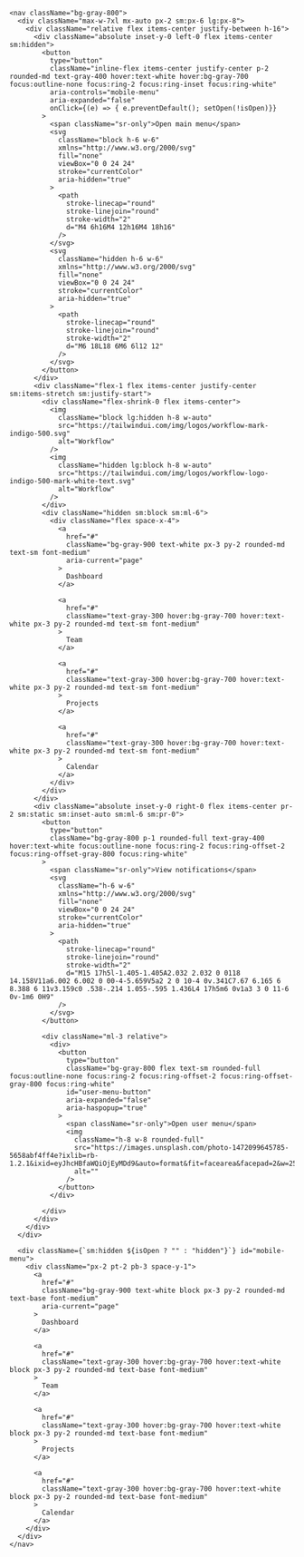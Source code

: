     <nav className="bg-gray-800">
      <div className="max-w-7xl mx-auto px-2 sm:px-6 lg:px-8">
        <div className="relative flex items-center justify-between h-16">
          <div className="absolute inset-y-0 left-0 flex items-center sm:hidden">
            <button
              type="button"
              className="inline-flex items-center justify-center p-2 rounded-md text-gray-400 hover:text-white hover:bg-gray-700 focus:outline-none focus:ring-2 focus:ring-inset focus:ring-white"
              aria-controls="mobile-menu"
              aria-expanded="false"
              onClick={(e) => { e.preventDefault(); setOpen(!isOpen)}}
            >
              <span className="sr-only">Open main menu</span>
              <svg
                className="block h-6 w-6"
                xmlns="http://www.w3.org/2000/svg"
                fill="none"
                viewBox="0 0 24 24"
                stroke="currentColor"
                aria-hidden="true"
              >
                <path
                  stroke-linecap="round"
                  stroke-linejoin="round"
                  stroke-width="2"
                  d="M4 6h16M4 12h16M4 18h16"
                />
              </svg>
              <svg
                className="hidden h-6 w-6"
                xmlns="http://www.w3.org/2000/svg"
                fill="none"
                viewBox="0 0 24 24"
                stroke="currentColor"
                aria-hidden="true"
              >
                <path
                  stroke-linecap="round"
                  stroke-linejoin="round"
                  stroke-width="2"
                  d="M6 18L18 6M6 6l12 12"
                />
              </svg>
            </button>
          </div>
          <div className="flex-1 flex items-center justify-center sm:items-stretch sm:justify-start">
            <div className="flex-shrink-0 flex items-center">
              <img
                className="block lg:hidden h-8 w-auto"
                src="https://tailwindui.com/img/logos/workflow-mark-indigo-500.svg"
                alt="Workflow"
              />
              <img
                className="hidden lg:block h-8 w-auto"
                src="https://tailwindui.com/img/logos/workflow-logo-indigo-500-mark-white-text.svg"
                alt="Workflow"
              />
            </div>
            <div className="hidden sm:block sm:ml-6">
              <div className="flex space-x-4">
                <a
                  href="#"
                  className="bg-gray-900 text-white px-3 py-2 rounded-md text-sm font-medium"
                  aria-current="page"
                >
                  Dashboard
                </a>

                <a
                  href="#"
                  className="text-gray-300 hover:bg-gray-700 hover:text-white px-3 py-2 rounded-md text-sm font-medium"
                >
                  Team
                </a>

                <a
                  href="#"
                  className="text-gray-300 hover:bg-gray-700 hover:text-white px-3 py-2 rounded-md text-sm font-medium"
                >
                  Projects
                </a>

                <a
                  href="#"
                  className="text-gray-300 hover:bg-gray-700 hover:text-white px-3 py-2 rounded-md text-sm font-medium"
                >
                  Calendar
                </a>
              </div>
            </div>
          </div>
          <div className="absolute inset-y-0 right-0 flex items-center pr-2 sm:static sm:inset-auto sm:ml-6 sm:pr-0">
            <button
              type="button"
              className="bg-gray-800 p-1 rounded-full text-gray-400 hover:text-white focus:outline-none focus:ring-2 focus:ring-offset-2 focus:ring-offset-gray-800 focus:ring-white"
            >
              <span className="sr-only">View notifications</span>
              <svg
                className="h-6 w-6"
                xmlns="http://www.w3.org/2000/svg"
                fill="none"
                viewBox="0 0 24 24"
                stroke="currentColor"
                aria-hidden="true"
              >
                <path
                  stroke-linecap="round"
                  stroke-linejoin="round"
                  stroke-width="2"
                  d="M15 17h5l-1.405-1.405A2.032 2.032 0 0118 14.158V11a6.002 6.002 0 00-4-5.659V5a2 2 0 10-4 0v.341C7.67 6.165 6 8.388 6 11v3.159c0 .538-.214 1.055-.595 1.436L4 17h5m6 0v1a3 3 0 11-6 0v-1m6 0H9"
                />
              </svg>
            </button>

            <div className="ml-3 relative">
              <div>
                <button
                  type="button"
                  className="bg-gray-800 flex text-sm rounded-full focus:outline-none focus:ring-2 focus:ring-offset-2 focus:ring-offset-gray-800 focus:ring-white"
                  id="user-menu-button"
                  aria-expanded="false"
                  aria-haspopup="true"
                >
                  <span className="sr-only">Open user menu</span>
                  <img
                    className="h-8 w-8 rounded-full"
                    src="https://images.unsplash.com/photo-1472099645785-5658abf4ff4e?ixlib=rb-1.2.1&ixid=eyJhcHBfaWQiOjEyMDd9&auto=format&fit=facearea&facepad=2&w=256&h=256&q=80"
                    alt=""
                  />
                </button>
              </div>

            </div>
          </div>
        </div>
      </div>

      <div className={`sm:hidden ${isOpen ? "" : "hidden"}`} id="mobile-menu">
        <div className="px-2 pt-2 pb-3 space-y-1">
          <a
            href="#"
            className="bg-gray-900 text-white block px-3 py-2 rounded-md text-base font-medium"
            aria-current="page"
          >
            Dashboard
          </a>

          <a
            href="#"
            className="text-gray-300 hover:bg-gray-700 hover:text-white block px-3 py-2 rounded-md text-base font-medium"
          >
            Team
          </a>

          <a
            href="#"
            className="text-gray-300 hover:bg-gray-700 hover:text-white block px-3 py-2 rounded-md text-base font-medium"
          >
            Projects
          </a>

          <a
            href="#"
            className="text-gray-300 hover:bg-gray-700 hover:text-white block px-3 py-2 rounded-md text-base font-medium"
          >
            Calendar
          </a>
        </div>
      </div>
    </nav>